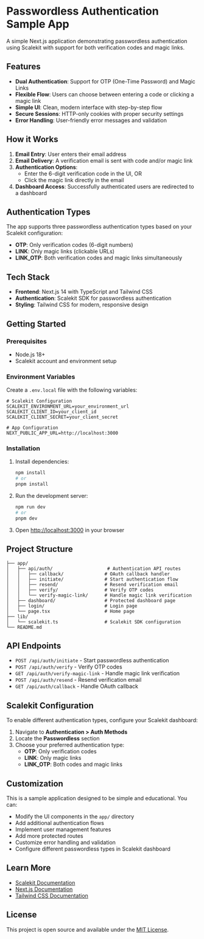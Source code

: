 # Passwordless Authentication Sample App

A simple Next.js application demonstrating passwordless authentication using Scalekit with support for both verification codes and magic links.

## Features

- **Dual Authentication**: Support for OTP (One-Time Password) and Magic Links
- **Flexible Flow**: Users can choose between entering a code or clicking a magic link
- **Simple UI**: Clean, modern interface with step-by-step flow
- **Secure Sessions**: HTTP-only cookies with proper security settings
- **Error Handling**: User-friendly error messages and validation

## How it Works

1. **Email Entry**: User enters their email address
2. **Email Delivery**: A verification email is sent with code and/or magic link
3. **Authentication Options**: 
   - Enter the 6-digit verification code in the UI, OR
   - Click the magic link directly in the email
4. **Dashboard Access**: Successfully authenticated users are redirected to a dashboard

## Authentication Types

The app supports three passwordless authentication types based on your Scalekit configuration:

- **OTP**: Only verification codes (6-digit numbers)
- **LINK**: Only magic links (clickable URLs)
- **LINK_OTP**: Both verification codes and magic links simultaneously

## Tech Stack

- **Frontend**: Next.js 14 with TypeScript and Tailwind CSS
- **Authentication**: Scalekit SDK for passwordless authentication
- **Styling**: Tailwind CSS for modern, responsive design

## Getting Started

### Prerequisites

- Node.js 18+
- Scalekit account and environment setup

### Environment Variables

Create a `.env.local` file with the following variables:

```env
# Scalekit Configuration
SCALEKIT_ENVIRONMENT_URL=your_environment_url
SCALEKIT_CLIENT_ID=your_client_id
SCALEKIT_CLIENT_SECRET=your_client_secret

# App Configuration
NEXT_PUBLIC_APP_URL=http://localhost:3000
```

### Installation

1. Install dependencies:

   ```bash
   npm install
   # or
   pnpm install
   ```

2. Run the development server:

   ```bash
   npm run dev
   # or
   pnpm dev
   ```

3. Open [http://localhost:3000](http://localhost:3000) in your browser

## Project Structure

```
├── app/
│   ├── api/auth/                    # Authentication API routes
│   │   ├── callback/               # OAuth callback handler
│   │   ├── initiate/               # Start authentication flow
│   │   ├── resend/                 # Resend verification email
│   │   ├── verify/                 # Verify OTP codes
│   │   └── verify-magic-link/      # Handle magic link verification
│   ├── dashboard/                  # Protected dashboard page
│   ├── login/                      # Login page
│   └── page.tsx                    # Home page
├── lib/
│   └── scalekit.ts                 # Scalekit SDK configuration
└── README.md
```

## API Endpoints

- `POST /api/auth/initiate` - Start passwordless authentication
- `POST /api/auth/verify` - Verify OTP codes
- `GET /api/auth/verify-magic-link` - Handle magic link verification
- `POST /api/auth/resend` - Resend verification email
- `GET /api/auth/callback` - Handle OAuth callback

## Scalekit Configuration

To enable different authentication types, configure your Scalekit dashboard:

1. Navigate to **Authentication > Auth Methods**
2. Locate the **Passwordless** section
3. Choose your preferred authentication type:
   - **OTP**: Only verification codes
   - **LINK**: Only magic links  
   - **LINK_OTP**: Both codes and magic links

## Customization

This is a sample application designed to be simple and educational. You can:

- Modify the UI components in the `app/` directory
- Add additional authentication flows
- Implement user management features
- Add more protected routes
- Customize error handling and validation
- Configure different passwordless types in Scalekit dashboard

## Learn More

- [Scalekit Documentation](https://docs.scalekit.com)
- [Next.js Documentation](https://nextjs.org/docs)
- [Tailwind CSS Documentation](https://tailwindcss.com/docs)

## License

This project is open source and available under the [MIT License](LICENSE).
